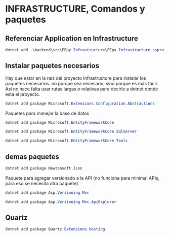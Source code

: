 ﻿# INFRASTRUCTURE, Comandos y paquetes

## Referenciar Application en Infrastructure
``` powershell
dotnet add .\backend\src\FEpy.Infrastructure\FEpy.Infrastructure.csproj reference .\backend\src\FEpy.Application\FEpy.Application.csproj
```

## Instalar paquetes necesarios

Hay que estar en la raiz del proyecto Infrastructure para instalar los paquetes necesarios.
no porque sea necesario, sino porque es más fácil. Asi no hace falta usar rutas largas o relativas 
para decirle a dotnet donde esta el proyecto.

``` powershell
dotnet add package Microsoft.Extensions.Configuration.Abstractions
```

Paquetes para manejar la base de datos

``` powershell
dotnet add package Microsoft.EntityFrameworkCore
```

``` powershell
dotnet add package Microsoft.EntityFrameworkCore.SqlServer
```

``` powershell
dotnet add package Microsoft.EntityFrameworkCore.Tools
```

## demas paquetes

``` powershell
dotnet add package Newtonsoft.Json
```

Paquete para agregar versionado a la API (no funciona para minimal APIs, para eso
se necesita otra paquete)

``` powershell
dotnet add package Asp.Versioning.Mvc
```

``` powershell
dotnet add package Asp.Versioning.Mvc.ApiExplorer
```

## Quartz

``` powershell
dotnet add package Quartz.Extensions.Hosting
```


